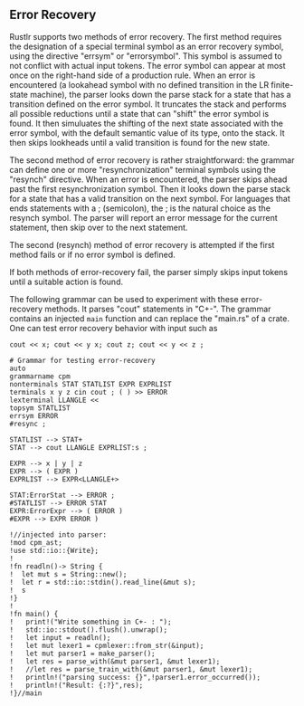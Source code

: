 ## Error Recovery

Rustlr supports two methods of error recovery.  The first method
requires the designation of a special terminal symbol as an error
recovery symbol, using the directive "errsym" or "errorsymbol".  This
symbol is assumed to not conflict with actual input tokens.  The error
symbol can appear at most once on the right-hand side of a production
rule.  When an error is encountered (a lookahead symbol with no
defined transition in the LR finite-state machine), the parser
looks down the parse stack for a state that has a transition defined
on the error symbol.  It truncates the stack and performs all possible
reductions until a state that can "shift" the error symbol
is found. It then simuluates the shifting of the next state
associated with the error symbol, with the default semantic value of its type,
onto the stack.  It then skips
lookheads until a valid transition is found for the new state.

The second method of error recovery is rather straightforward: the
grammar can define one or more "resynchronization" terminal symbols
using the "resynch" directive.  When an error is encountered, the
parser skips ahead past the first resynchronization symbol.  Then it
looks down the parse stack for a state that has a valid transition on
the next symbol.  For languages that ends statements with a ;
(semicolon), the ; is the natural choice as the resynch symbol.  The
parser will report an error message for the current statement, then
skip over to the next statement.

The second (resynch) method of error recovery is attempted if the
first method fails or if no error symbol is defined.

If both methods of error-recovery fail, the parser simply skips input
tokens until a suitable action is found.

The following grammar can be used to experiment with these error-recovery
methods.  It parses "cout" statements in "C+-".    The grammar contains an injected `main` function and can replace the
"main.rs" of a crate.  One can test error recovery behavior with input
such as
```
cout << x; cout << y x; cout z; cout << y << z ;
```

```
# Grammar for testing error-recovery
auto
grammarname cpm
nonterminals STAT STATLIST EXPR EXPRLIST
terminals x y z cin cout ; ( ) >> ERROR
lexterminal LLANGLE <<
topsym STATLIST
errsym ERROR
#resync ;

STATLIST --> STAT+
STAT --> cout LLANGLE EXPRLIST:s ; 

EXPR --> x | y | z
EXPR --> ( EXPR )
EXPRLIST --> EXPR<LLANGLE+>

STAT:ErrorStat --> ERROR ;
#STATLIST --> ERROR STAT
EXPR:ErrorExpr --> ( ERROR )
#EXPR --> EXPR ERROR )

!//injected into parser:
!mod cpm_ast;
!use std::io::{Write};
!
!fn readln()-> String {
!  let mut s = String::new();
!  let r = std::io::stdin().read_line(&mut s);
!  s
!}
!
!fn main() {
!   print!("Write something in C+- : ");
!   std::io::stdout().flush().unwrap();
!   let input = readln();
!   let mut lexer1 = cpmlexer::from_str(&input);
!   let mut parser1 = make_parser();
!   let res = parse_with(&mut parser1, &mut lexer1);
!   //let res = parse_train_with(&mut parser1, &mut lexer1);
!   println!("parsing success: {}",!parser1.error_occurred());
!   println!("Result: {:?}",res);
!}//main
```

[1]:https://docs.rs/rustlr/latest/rustlr/lexer_interface/struct.StrTokenizer.html
[2]:https://docs.rs/rustlr/latest/rustlr/generic_absyn/struct.LBox.html
[3]:https://docs.rs/rustlr/latest/rustlr/generic_absyn/struct.LRc.html
[4]:https://docs.rs/rustlr/latest/rustlr/zc_parser/struct.ZCParser.html#method.lbx
[5]:https://docs.rs/rustlr/latest/rustlr/zc_parser/struct.StackedItem.html#method.lbox
[sitem]:https://docs.rs/rustlr/latest/rustlr/zc_parser/struct.StackedItem.html
[chap1]:https://cs.hofstra.edu/~cscccl/rustlr_project/chapter1.html
[chap2]:https://cs.hofstra.edu/~cscccl/rustlr_project/chapter2.html
[chap3]:https://cs.hofstra.edu/~cscccl/rustlr_project/chapter3.html
[chap5]:https://cs.hofstra.edu/~cscccl/rustlr_project/chapter5.html
[lexsource]:https://docs.rs/rustlr/latest/rustlr/lexer_interface/struct.LexSource.html
[drs]:https://docs.rs/rustlr/latest/rustlr/index.html
[tktrait]:https://docs.rs/rustlr/latest/rustlr/lexer_interface/trait.Tokenizer.html
[tt]:https://docs.rs/rustlr/latest/rustlr/lexer_interface/struct.TerminalToken.html
[rtk]:https://docs.rs/rustlr/latest/rustlr/lexer_interface/enum.RawToken.html
[fromraw]:https://docs.rs/rustlr/latest/rustlr/lexer_interface/struct.TerminalToken.html#method.from_raw
[nextsymfun]:https://docs.rs/rustlr/latest/rustlr/lexer_interface/trait.Tokenizer.html#tymethod.nextsym
[zcp]:https://docs.rs/rustlr/latest/rustlr/zc_parser/struct.ZCParser.html
[ttnew]:https://docs.rs/rustlr/latest/rustlr/lexer_interface/struct.TerminalToken.html#method.new
[take]:https://docs.rs/rustlr/latest/rustlr/generic_absyn/struct.LBox.html#method.take
[c11]:https://cs.hofstra.edu/~cscccl/rustlr_project/cparser/cauto.grammar
[apnd]:  https://cs.hofstra.edu/~cscccl/rustlr_project/appendix.html
